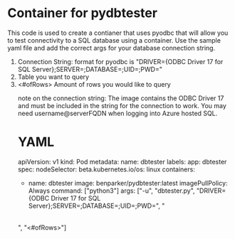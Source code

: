 # Container for pydbtester
This code is used to create a contianer that uses pyodbc that will allow you to test connectivity to a SQL database using a container.  Use the sample yaml file and add the correct args for your database connection string.

1. Connection String: format for pyodbc is "DRIVER={ODBC Driver 17 for SQL Server};SERVER=<serverFQDN>;DATABASE=<database>;UID=<username>;PWD=<password>"
2. <table> Table you want to query
3. <#ofRows> Amount of rows you would like to query

note on the connection string: The image contains the ODBC Driver 17 and must be included in the string for the connection to work.  You may need username@serverFQDN when logging into Azure hosted SQL.

# YAML
apiVersion: v1
kind: Pod
metadata:
  name: dbtester
  labels:
    app: dbtester
spec:
  nodeSelector:
    beta.kubernetes.io/os: linux
  containers:
  - name: dbtester
    image: benparker/pydbtester:latest
    imagePullPolicy: Always
    command: ["python3"]
    args: ["-u", "dbtester.py", "DRIVER={ODBC Driver 17 for SQL Server};SERVER=<serverFQDN>;DATABASE=<database>;UID=<username>;PWD=<password>", "<table>", "<#ofRows>"]
